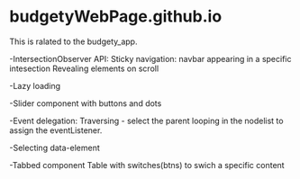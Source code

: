 # budgetyWebPage.github.io

This is ralated to the budgety_app. 

-IntersectionObserver API: 
Sticky navigation: navbar appearing in a specific intesection
Revealing elements on scroll 

-Lazy loading 

-Slider component with buttons and dots

-Event delegation:
Traversing - select the parent looping in the nodelist to assign the eventListener.

-Selecting data-element 

-Tabbed component
Table with switches(btns) to swich a specific content
